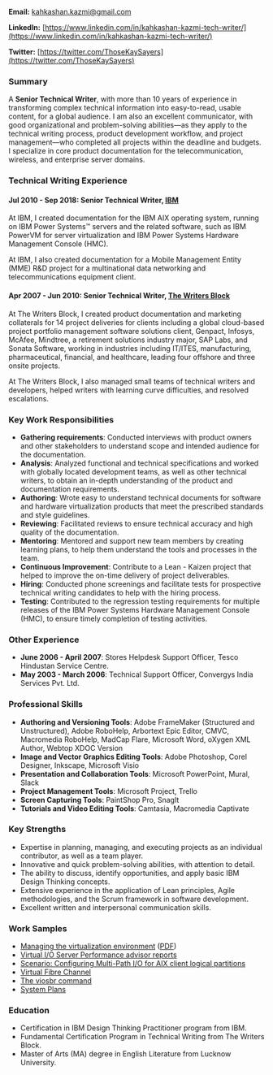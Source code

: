 **Email:** [kahkashan.kazmi@gmail.com](kahkashan.kazmi@gmail.com)

**LinkedIn:** [https://www.linkedin.com/in/kahkashan-kazmi-tech-writer/](https://www.linkedin.com/in/kahkashan-kazmi-tech-writer/)

**Twitter:** [https://twitter.com/ThoseKaySayers](https://twitter.com/ThoseKaySayers)

### Summary ###

A **Senior Technical Writer**, with more than 10 years of experience in transforming complex technical information into easy-to-read, usable content, for a global audience. I am also an excellent communicator, with good organizational and problem-solving abilities—as they apply to the technical writing process, product development workflow, and project management—who completed all projects within the deadline and budgets. I specialize in core product documentation for the telecommunication, wireless, and enterprise server domains.

### Technical Writing Experience ###


#### Jul 2010 - Sep 2018: Senior Technical Writer, [IBM](https://www.ibm.com/ibm/in/en/) ####

At IBM, I created documentation for the IBM AIX operating system, running on IBM Power Systems™ servers and the related software, such as IBM PowerVM for server virtualization and IBM Power Systems Hardware Management Console (HMC).

At IBM, I also created documentation for a Mobile Management Entity (MME) R&D project for a multinational data networking and telecommunications equipment client.


#### Apr 2007 - Jun 2010: Senior Technical Writer, [The Writers Block](http://www.twb.in/) ####

At The Writers Block, I created product documentation and marketing collaterals for 14 project deliveries for clients including a global cloud-based project portfolio management software solutions client, Genpact, Infosys, McAfee, Mindtree, a retirement solutions industry major, SAP Labs, and Sonata Software, working in industries including IT/ITES, manufacturing, pharmaceutical, financial, and healthcare, leading four offshore and three onsite projects.

At The Writers Block, I also managed small teams of technical writers and developers, helped writers with learning curve difficulties, and resolved escalations.

### Key Work Responsibilities ###

- **Gathering requirements**: Conducted interviews with product owners and other stakeholders to understand scope and intended audience for the documentation.
- **Analysis**: Analyzed functional and technical specifications and worked with globally located development teams, as well as other technical writers, to obtain an in-depth understanding of the product and documentation requirements.
- **Authoring**: Wrote easy to understand technical documents for software and hardware virtualization products that meet the prescribed standards and style guidelines.
- **Reviewing**: Facilitated reviews to ensure technical accuracy and high quality of the documentation.
- **Mentoring**: Mentored and support new team members by creating learning plans, to help them understand the tools and processes in the team.
- **Continuous Improvement**: Contribute to a Lean - Kaizen project that helped to improve the on-time delivery of project deliverables.
- **Hiring**: Conducted phone screenings and facilitate tests for prospective technical writing candidates to help with the hiring process.
- **Testing**: Contributed to the regression testing requirements for multiple releases of the IBM Power Systems Hardware Management Console (HMC), to ensure timely completion of testing activities.


### Other Experience ###

- **June 2006 - April 2007**: Stores Helpdesk Support Officer, Tesco Hindustan Service Centre.
- **May 2003 - March 2006**: Technical Support Officer, Convergys India Services Pvt. Ltd.

### Professional Skills ###

- **Authoring and Versioning Tools**: Adobe FrameMaker (Structured and Unstructured), Adobe RoboHelp, Arbortext Epic Editor, CMVC, Macromedia RoboHelp, MadCap Flare, Microsoft Word, oXygen XML Author, Webtop XDOC Version
- **Image and Vector Graphics Editing Tools**: Adobe Photoshop, Corel Designer, Inkscape, Microsoft Visio
- **Presentation and Collaboration Tools**: Microsoft PowerPoint, Mural, Slack
- **Project Management Tools**: Microsoft Project, Trello
- **Screen Capturing Tools**: PaintShop Pro, SnagIt
- **Tutorials and Video Editing Tools**: Camtasia, Macromedia Captivate

### Key Strengths ###

- Expertise in planning, managing, and executing projects as an individual contributor, as well as a team player.
- Innovative and quick problem-solving abilities, with attention to detail.
- The ability to discuss, identify opportunities, and apply basic IBM Design Thinking concepts.
- Extensive experience in the application of Lean principles, Agile methodologies, and the Scrum framework in software development.
- Excellent written and interpersonal communication skills.


### Work Samples ##

- [Managing the virtualization environment](https://www.ibm.com/support/knowledgecenter/en/POWER9/p9efd/p9efd_kickoff.htm) ([PDF](http://public.dhe.ibm.com/systems/power/docs/hw/p9/p9efd.pdf))
- [Virtual I/O Server Performance advisor reports](https://www.ibm.com/support/knowledgecenter/en/POWER9/p9hb1/p9hb1_vios_perf_adv_reports.htm)
- [Scenario: Configuring Multi-Path I/O for AIX client logical partitions](https://www.ibm.com/support/knowledgecenter/en/POWER9/p9hb1/p9hb1_vios_mpio.htm)
- [Virtual Fibre Channel](https://www.ibm.com/support/knowledgecenter/9009-42A/p9hb1/p9hb1_vios_concepts_vfc.htm)
- [The viosbr command](https://www.ibm.com/support/knowledgecenter/en/8284-21A/p8hcg/p8hcg_viosbr.htm)
- [System Plans](https://www.ibm.com/support/knowledgecenter/9119-MHE/p8hc6/p8hc6_kickoff.htm)

### Education ###

- Certification in IBM Design Thinking Practitioner program from IBM.
- Fundamental Certification Program in Technical Writing from The Writers Block.
- Master of Arts (MA) degree in English Literature from Lucknow University.


